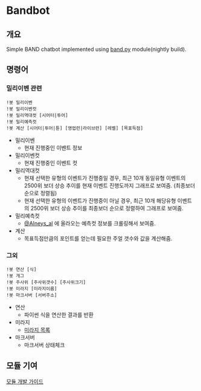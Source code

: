 # Bandbot

## 개요

Simple BAND chatbot implemented using [band.py](https://github.com/kohs100/band.py) module(nightly build).
  
## 명령어

### 밀리이벤 관련

```chat
!봇 밀리이벤
!봇 밀리이벤컷
!봇 밀리역대컷 [시어터|투어]
!봇 밀리예측컷
!봇 계산 [시어터|투어|튠] [영업런|라이브런] [레벨] [목표득점]
```

* 밀리이벤
  * 현재 진행중인 이벤트 정보
* 밀리이벤컷
  * 현재 진행중인 이벤트 컷
* 밀리역대컷
  * 현재 선택한 유형의 이벤트가 진행중일 경우, 최근 10개 동일유형 이벤트의 2500위 보더 상승 추이를 현재 이벤트 진행도까지 그래프로 보여줌. (최종보더 순으로 정렬됨)
  * 현재 선택한 유형의 이벤트가 진행중이 아닐 경우, 최근 10개 해당유형 이벤트의 2500위 보더 상승 추이를 최종보더 순으로 정렬하여 그래프로 보여줌.
* 밀리예측컷
  * [@Alneys_al](https://twitter.com/alneys_al) 에 올라오는 예측컷 정보를 크롤링해서 보여줌.
* 계산
  * 목표득점만큼의 포인트를 얻는데 필요한 주얼 갯수와 값을 계산해줌.
  
### 그외

```chat
!봇 연산 [식]
!봇 개그
!봇 주사위 [주사위갯수] [주사위크기]
!봇 미라지 [미라지이름]
!봇 마크서버 [서버주소]
```

* 연산
  * 파이썬 식을 연산한 결과를 반환
* 미라지
  * [미라지 목록](http://si.ster.email/dl/miraji/images/miraji_dict.csv)
* 마크서버
  * 마크서버 상태체크

## 모듈 기여

[모듈 개발 가이드](_module_example/readme.md)
